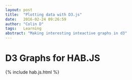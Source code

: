 ```yaml
---
layout: post
title:  "Plotting data with D3.js"
date:   2016-02-24 09:26:59
author: "Colin D"
tags:   Learning
abstract: "Making interesting inteactive graphs in d3"
---
```



# D3 Graphs for HAB.JS

{% include hab.js.html %}
